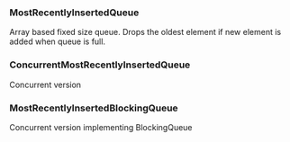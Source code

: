 ### MostRecentlyInsertedQueue
Array based fixed size queue. Drops the oldest element if new element is added when queue is full.
### ConcurrentMostRecentlyInsertedQueue
Concurrent version
### MostRecentlyInsertedBlockingQueue
Concurrent version implementing BlockingQueue

